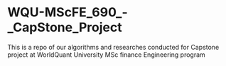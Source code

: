 # WQU-MScFE_690_-_CapStone_Project
This is a repo of our algorithms and researches conducted for Capstone project at WorldQuant University MSc finance Engineering program
